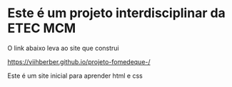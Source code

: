 
# Este é um projeto interdisciplinar da ETEC MCM
O link abaixo leva ao site que construi

https://viihberber.github.io/projeto-fomedeque-/

Este é um site inicial para aprender html e css
